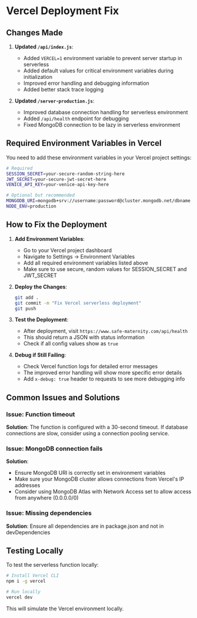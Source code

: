 # Vercel Deployment Fix

## Changes Made

1. **Updated `/api/index.js`**:
   - Added `VERCEL=1` environment variable to prevent server startup in serverless
   - Added default values for critical environment variables during initialization
   - Improved error handling and debugging information
   - Added better stack trace logging

2. **Updated `/server-production.js`**:
   - Improved database connection handling for serverless environment
   - Added `/api/health` endpoint for debugging
   - Fixed MongoDB connection to be lazy in serverless environment

## Required Environment Variables in Vercel

You need to add these environment variables in your Vercel project settings:

```bash
# Required
SESSION_SECRET=your-secure-random-string-here
JWT_SECRET=your-secure-jwt-secret-here
VENICE_API_KEY=your-venice-api-key-here

# Optional but recommended
MONGODB_URI=mongodb+srv://username:password@cluster.mongodb.net/dbname
NODE_ENV=production
```

## How to Fix the Deployment

1. **Add Environment Variables**:
   - Go to your Vercel project dashboard
   - Navigate to Settings → Environment Variables
   - Add all required environment variables listed above
   - Make sure to use secure, random values for SESSION_SECRET and JWT_SECRET

2. **Deploy the Changes**:
   ```bash
   git add .
   git commit -m "Fix Vercel serverless deployment"
   git push
   ```

3. **Test the Deployment**:
   - After deployment, visit `https://www.safe-maternity.com/api/health`
   - This should return a JSON with status information
   - Check if all config values show as `true`

4. **Debug if Still Failing**:
   - Check Vercel function logs for detailed error messages
   - The improved error handling will show more specific error details
   - Add `x-debug: true` header to requests to see more debugging info

## Common Issues and Solutions

### Issue: Function timeout
**Solution**: The function is configured with a 30-second timeout. If database connections are slow, consider using a connection pooling service.

### Issue: MongoDB connection fails
**Solution**: 
- Ensure MongoDB URI is correctly set in environment variables
- Make sure your MongoDB cluster allows connections from Vercel's IP addresses
- Consider using MongoDB Atlas with Network Access set to allow access from anywhere (0.0.0.0/0)

### Issue: Missing dependencies
**Solution**: Ensure all dependencies are in package.json and not in devDependencies

## Testing Locally

To test the serverless function locally:

```bash
# Install Vercel CLI
npm i -g vercel

# Run locally
vercel dev
```

This will simulate the Vercel environment locally.

